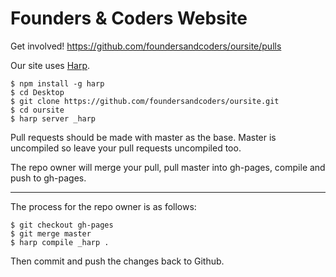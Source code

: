 # Founders & Coders Website

Get involved! https://github.com/foundersandcoders/oursite/pulls

Our site uses [Harp](http://harpjs.com/).
```
$ npm install -g harp
$ cd Desktop
$ git clone https://github.com/foundersandcoders/oursite.git
$ cd oursite
$ harp server _harp
```

Pull requests should be made with master as the base. Master is uncompiled so leave your pull requests uncompiled too.

The repo owner will merge your pull, pull master into gh-pages, compile and push to gh-pages.

----

The process for the repo owner is as follows:
```
$ git checkout gh-pages
$ git merge master
$ harp compile _harp .
```
Then commit and push the changes back to Github.
